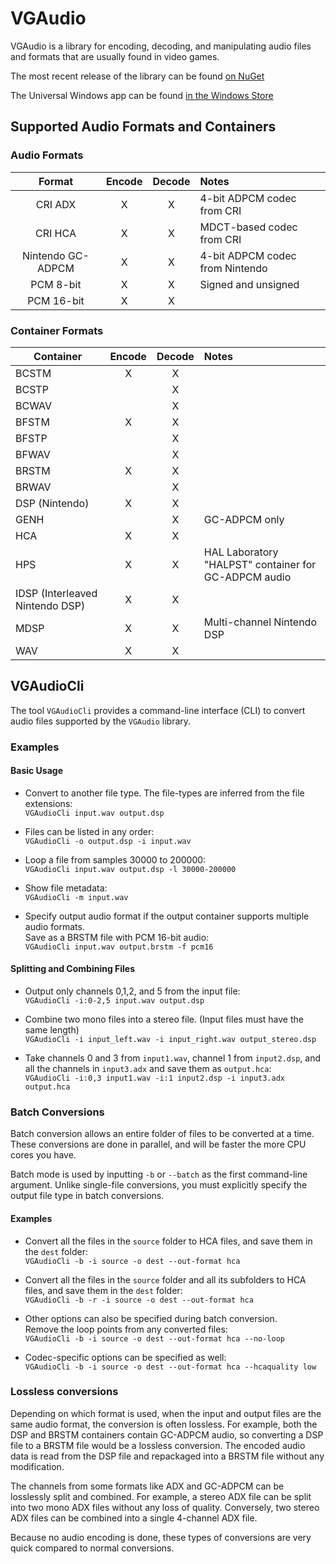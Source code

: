 # VGAudio
VGAudio is a library for encoding, decoding, and manipulating audio files and formats that are usually found in video games.

The most recent release of the library can be found [on NuGet](https://www.nuget.org/packages/VGAudio/)

The Universal Windows app can be found [in the Windows Store](https://www.microsoft.com/store/apps/9nblggh4s2wn)

## Supported Audio Formats and Containers
### Audio Formats

|Format|Encode|Decode|Notes|
|:-:|:-:|:-:|:-|
|CRI ADX|X|X|4-bit ADPCM codec from CRI|
|CRI HCA|X|X|MDCT-based codec from CRI|
|Nintendo GC-ADPCM|X|X|4-bit ADPCM codec from Nintendo|
|PCM 8-bit|X|X|Signed and unsigned|
|PCM 16-bit|X|X||

### Container Formats

|Container|Encode|Decode|Notes|
|-|:-:|:-:|:-|
|BCSTM|X|X||
|BCSTP||X||
|BCWAV||X||
|BFSTM|X|X||
|BFSTP||X||
|BFWAV||X||
|BRSTM|X|X||
|BRWAV||X||
|DSP (Nintendo)|X|X||
|GENH||X|GC-ADPCM only|
|HCA|X|X||
|HPS|X|X|HAL Laboratory "HALPST" container for GC-ADPCM audio|
|IDSP (Interleaved Nintendo DSP)|X|X||
|MDSP|X|X|Multi-channel Nintendo DSP|
|WAV|X|X||

## VGAudioCli

The tool `VGAudioCli` provides a command-line interface (CLI) to convert audio files supported by the `VGAudio` library.

### Examples
#### Basic Usage
- Convert to another file type. The file-types are inferred from the file extensions:  
`VGAudioCli input.wav output.dsp`

- Files can be listed in any order:  
`VGAudioCli -o output.dsp -i input.wav`

- Loop a file from samples 30000 to 200000:  
`VGAudioCli input.wav output.dsp -l 30000-200000`

- Show file metadata:  
`VGAudioCli -m input.wav`

- Specify output audio format if the output container supports multiple audio formats.  
Save as a BRSTM file with PCM 16-bit audio:  
`VGAudioCli input.wav output.brstm -f pcm16`

#### Splitting and Combining Files

- Output only channels 0,1,2, and 5 from the input file:  
`VGAudioCli -i:0-2,5 input.wav output.dsp`

- Combine two mono files into a stereo file. (Input files must have the same length)    
`VGAudioCli -i input_left.wav -i input_right.wav output_stereo.dsp`

- Take channels 0 and 3 from `input1.wav`, channel 1 from `input2.dsp`, and all the channels in `input3.adx` and save them as `output.hca`:  
`VGAudioCli -i:0,3 input1.wav -i:1 input2.dsp -i input3.adx output.hca`

### Batch Conversions

Batch conversion allows an entire folder of files to be converted at a time. These conversions are done in parallel, and will be faster the more CPU cores you have.

Batch mode is used by inputting `-b` or `--batch` as the first command-line argument. Unlike single-file conversions, you must explicitly specify the output file type in batch conversions.

#### Examples 

- Convert all the files in the `source` folder to HCA files, and save them in the `dest` folder:  
`VGAudioCli -b -i source -o dest --out-format hca`

- Convert all the files in the `source` folder and all its subfolders to HCA files, and save them in the `dest` folder:  
`VGAudioCli -b -r -i source -o dest --out-format hca`

- Other options can also be specified during batch conversion.  
Remove the loop points from any converted files:  
`VGAudioCli -b -i source -o dest --out-format hca --no-loop`

- Codec-specific options can be specified as well:  
`VGAudioCli -b -i source -o dest --out-format hca --hcaquality low`

### Lossless conversions

Depending on which format is used, when the input and output files are the same audio format, the conversion is often lossless.
For example, both the DSP and BRSTM containers contain GC-ADPCM audio, so converting a DSP file to a BRSTM file would be a lossless conversion.
The encoded audio data is read from the DSP file and repackaged into a BRSTM file without any modification.

The channels from some formats like ADX and GC-ADPCM can be losslessly split and combined.
For example, a stereo ADX file can be split into two mono ADX files without any loss of quality.
Conversely, two stereo ADX files can be combined into a single 4-channel ADX file.

Because no audio encoding is done, these types of conversions are very quick compared to normal conversions.
